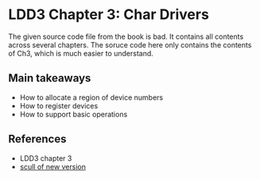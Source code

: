 # LDD3 Chapter 3: Char Drivers

The given source code file from the book is bad. It contains all contents across several
chapters. The soruce code here only contains the contents of Ch3, which is much easier
to understand.

## Main takeaways

- How to allocate a region of device numbers
- How to register devices
- How to support basic operations

## References

- LDD3 chapter 3
- [scull of new version](https://github.com/martinezjavier/ldd3/blob/master/scull/main.c)
